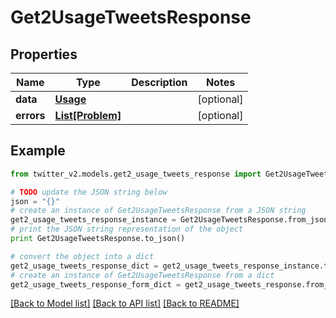 # Get2UsageTweetsResponse


## Properties
Name | Type | Description | Notes
------------ | ------------- | ------------- | -------------
**data** | [**Usage**](Usage.md) |  | [optional] 
**errors** | [**List[Problem]**](Problem.md) |  | [optional] 

## Example

```python
from twitter_v2.models.get2_usage_tweets_response import Get2UsageTweetsResponse

# TODO update the JSON string below
json = "{}"
# create an instance of Get2UsageTweetsResponse from a JSON string
get2_usage_tweets_response_instance = Get2UsageTweetsResponse.from_json(json)
# print the JSON string representation of the object
print Get2UsageTweetsResponse.to_json()

# convert the object into a dict
get2_usage_tweets_response_dict = get2_usage_tweets_response_instance.to_dict()
# create an instance of Get2UsageTweetsResponse from a dict
get2_usage_tweets_response_form_dict = get2_usage_tweets_response.from_dict(get2_usage_tweets_response_dict)
```
[[Back to Model list]](../README.md#documentation-for-models) [[Back to API list]](../README.md#documentation-for-api-endpoints) [[Back to README]](../README.md)


